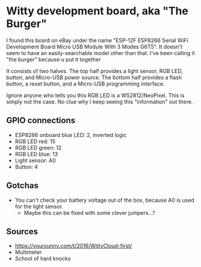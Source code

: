 # Witty development board, aka "The Burger"

I found this board on eBay under the name "ESP-12F ESP8266 Serial WiFi Development Board Micro USB Module With 3 Modes G6T5". It doesn't seem to have an easily-searchable model other than that. I've been calling it "the burger" because u put it together

It consists of two halves. The top half provides a light sensor, RGB LED, button, and Micro-USB power source. The bottom half provides a flash button, a reset button, and a Micro-USB programming interface.

Ignore anyone who tells you this RGB LED is a WS2812/NeoPixel. This is simply not the case. No clue why I keep seeing this "information" out there.

## GPIO connections

* ESP8266 onboard blue LED: 2, inverted logic
* RGB LED red: 15
* RGB LED green: 12
* RGB LED blue: 13
* Light sensor: A0
* Button: 4

## Gotchas

* You can't check your battery voltage out of the box, because A0 is used for the light sensor.
  * Maybe this can be fixed with some clever jumpers...?

## Sources
* https://yoursunny.com/t/2016/WittyCloud-first/
* Multimeter
* School of hard knocks
